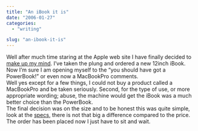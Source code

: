 ```yaml
---
title: "An iBook it is"
date: "2006-01-27"
categories: 
  - "writing"

slug: "an-ibook-it-is"
---
```


Well after much time staring at the Apple web site I have finally decided to [make up my mind](https://www.shibbyonline.co.uk/2005/12/09/ibook-or-powerbook/). I’ve taken the plung and ordered a new 12inch iBook. Now I’m sure I am opening myself to the “you should have got a PowerBook!” or even now a MacBookPro comments.  
Well yes except for a few things, I could not buy a product called a MacBookPro and be taken seriously. Second, for the type of use, or more appropriate wording; abuse, the machine would get the iBook was a much better choice than the PowerBook.  
The final decision was on the size and to be honest this was quite simple, look at the [specs](https://www.apple.com/uk/ibook/specs.html), there is not that big a difference compared to the price.  
The order has been placed now I just have to sit and wait.
